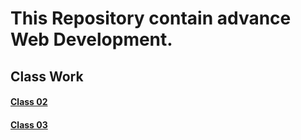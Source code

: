 # This Repository contain advance Web Development.

## Class Work
#### [Class 02](https://github.com/Muhammad-Usama-07/WebDevBootcamp2020/tree/master/Class02)
#### [Class 03](https://github.com/Muhammad-Usama-07/WebDevBootcamp2020/tree/master/Class03)
